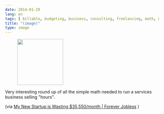 ```yaml
---
date: 2014-01-29
lang: en
tags: [ billable, budgeting, business, consulting, freelancing, math, negotiation, proposals, rates, services ]
title: "(image)"
type: image
---
```


<figure>
<a
href="https://hugo.ferreira.cc/very-interesting-round-up-of-all-the-simple-math/attachment/203/"
rel="attachment"><img
src="/wp-content/uploads/2014/01/tumblr_n0638uv5YO1qz82meo1_1280-150x150.jpg"
width="150" height="150" /></a></figure>

Very interesting round up of all the simple math needed to run a
services business selling "hours".

(via [My New Startup is Wasting \$35,550/month  |  Forever
Jobless](http://foreverjobless.com/my-new-startup-is-losing-35550month/)
)

